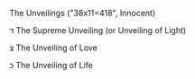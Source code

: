 The Unveilings ("38x11=418", Innocent)

ד
The Supreme Unveiling (or Unveiling of Light)

צ
The Unveiling of Love

כ
The Unveiling of Life
